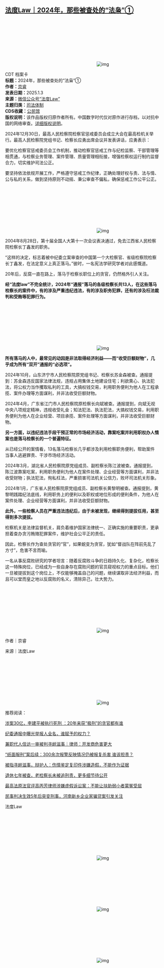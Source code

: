 <!--1735929324000-->
[法度Law｜2024年，那些被查处的“法枭”①](https://chinadigitaltimes.net/chinese/714633.html)
------

<p><img decoding="async" src="data:image/svg+xml,%3Csvg%20xmlns='http://www.w3.org/2000/svg'%20viewBox='0%200%200%200'%3E%3C/svg%3E" alt="img" data-lazy-src="https://chinadigitaltimes.net/chinese/files/2025/01/post-714633-67782cce341ee.gif"><noscript><img decoding="async" src="https://chinadigitaltimes.net/chinese/files/2025/01/post-714633-67782cce341ee.gif" alt="img"></noscript></p><div><div class="su-spoiler su-spoiler-style-fancy su-spoiler-icon-chevron-circle" data-scroll-offset="0" data-anchor-in-url="no"><div class="su-spoiler-title" tabindex="0" role="button"><span class="su-spoiler-icon"></span>CDT 档案卡</div><div class="su-spoiler-content su-u-clearfix su-u-trim"><strong>标题：</strong>2024年，那些被查处的“法枭”①<br><strong>作者：</strong><a href="https://chinadigitaltimes.net/space/法度Law" target="_blank">京睿</a><br><strong>发表日期：</strong>2025.1.3<br><strong>来源：</strong><a href="https://web.archive.org/web/https://mp.weixin.qq.com/s/wp6PqEgW8lB2glzQJKiGyg" target="_blank">微信公众号“法度Law”</a><br><strong>主题归类：</strong><a href="https://chinadigitaltimes.net/space/司法体制" target="_blank">司法体制</a><br><strong>CDS收藏：</strong><a href="https://chinadigitaltimes.net/space/%E5%85%AC%E6%B0%91%E9%A6%86" target="_blank" rel="noopener">公民馆</a><br><strong>版权说明：</strong>该作品版权归原作者所有。中国数字时代仅对原作进行存档，以对抗中国的网络审查。<a href="https://chinadigitaltimes.net/chinese/copyright">详细版权说明</a>。</div></div></div><p>2024年12月30日，最高人民检察院检察官惩戒委员会成立大会在最高检机关举行。最高人民检察院党组书记、检察长应勇出席会议并发表讲话，应勇表示：</p><p>要优化检察官惩戒委员会工作机制，推动检察官惩戒工作与纪检监察、干部管理等相贯通，与检察业务管理、案件管理、质量管理相衔接，增强检察权运行制约监督合力，切实维护司法公正。</p><p>要坚持依法依规开展工作，严格遵守惩戒工作纪律，正确处理好权与责、法与情、公与私的关系，做到坚持原则不动摇、秉公审查不偏私，确保惩戒工作公平公正。</p><p><img decoding="async" src="data:image/svg+xml,%3Csvg%20xmlns='http://www.w3.org/2000/svg'%20viewBox='0%200%200%200'%3E%3C/svg%3E" alt="img" data-lazy-src="https://chinadigitaltimes.net/chinese/files/2025/01/post-714633-67782cce3bb1a."><noscript><img decoding="async" src="https://chinadigitaltimes.net/chinese/files/2025/01/post-714633-67782cce3bb1a." alt="img"></noscript></p><p>2004年8月28日，第十届全国人大第十一次会议表决通过，免去江西省人民检察院检察长丁鑫发的职务。</p><p>“这样的决定，标志着被中纪委立案审查的中国第一个大检察官、省级检察院检察长丁鑫发，在法定意义上真正落马。”彼时，一名宪法学研究学者对此感慨道。</p><p>20年后，反腐一直在路上，落马于检察长职位上的贪官，仍然格外引人关注。</p><p><strong>经“法度law”不完全统计，2024年“通报”落马的各级检察长共13人，在这些落马检察长的案件中，有的涉及严重违纪违法，有的涉及职务犯罪，还有的涉及枉法裁判和受贿等犯罪行为。</strong></p><p><img decoding="async" src="data:image/svg+xml,%3Csvg%20xmlns='http://www.w3.org/2000/svg'%20viewBox='0%200%200%200'%3E%3C/svg%3E" alt="img" data-lazy-src="https://chinadigitaltimes.net/chinese/files/2025/01/post-714633-67782cce4c11d."><noscript><img decoding="async" src="https://chinadigitaltimes.net/chinese/files/2025/01/post-714633-67782cce4c11d." alt="img"></noscript></p><p><strong>所有落马的人中，最常见的动因是非法取得经济利益——而“收受巨额财物”，几乎成为所有“双开”通报的“必选项”。</strong></p><p>2024年10月，山东济宁市人民检察院原党组书记、检察长苏金森被查。通报提到：苏金森违反国家法律法规，违规占用集体土地建设住宅；利欲熏心、执法犯法，将公权力当作攫取私利的工具，大搞权钱交易，利用职务便利为他人在工程承揽、案件办理等方面谋利，并非法收受巨额财物。</p><p>2024年4月，广东省江门市人民检察院原检察长向斌被查。通报提到，向斌无视中央八项规定精神，违规收受礼金；知法犯法、执法犯法，大搞权钱交易，利用职务便利为他人在企业经营、项目承揽、案件处理等方面谋利，并非法收受巨额财物。</p><p><strong>另一方面，以违纪违法手段干预正常的市场经济活动，靠案吃案并利用职权办人情案也是落马检察长的一个普遍特征。</strong></p><p>从已经公开的案情看，13名落马检察长几乎都涉及利用检察职务便利，帮助案件当事人逃避罪责、干涉市场经济活动。</p><p>2024年3月，湖北省人民检察院原党组成员、副检察长陈江波被查。通报提到，陈江波靠案吃案，利用职务便利为他人在案件处理、企业经营等方面谋利，并非法收受财物；执法犯法，徇私枉法，严重损害司法机关公信力，败坏司法机关形象。</p><p>2024年1月，广东省人民检察院原党组成员、副检察长黄黎明被查。通报提到，黄黎明践踏纪法底线，利用职务上的便利以及职权或地位形成的便利条件，为他人在案件处理、企业经营等方面谋利，并非法收受巨额财物。</p><p><strong>此外，一些检察人员在严重违法违纪后，由于未被发现，继续得到提拔任用，甚至得到多次提拔。</strong></p><p>检察机关是法律监督机关，肩负着维护国家法律统一、正确实施的重要职责，更承担着查办贪污贿赂犯罪案件，维护社会公平正的责任。</p><p>因此，检察长作为查处贪官的“官”，如果蜕变为贪官，犹如“督战队在阵前先乱了方寸”，危害不言而喻。</p><p>一名从事反腐败研究的学者坦言：随着反腐败斗争的日趋持久化、复杂化，检察长这一特殊岗位，已经成为一些自身存在腐败问题的官员窥视权力的重点目标。他们一旦被提拔到这个岗位上，不仅能够掩盖自己的问题，继续谋取非法经济利益，而且可以堂而皇之地以反腐败的名义，清除异己，壮大势力。</p><p><img decoding="async" src="data:image/svg+xml,%3Csvg%20xmlns='http://www.w3.org/2000/svg'%20viewBox='0%200%200%200'%3E%3C/svg%3E" alt="img" data-lazy-src="https://chinadigitaltimes.net/chinese/files/2025/01/post-714633-67782cce55b10.png"><noscript><img decoding="async" src="https://chinadigitaltimes.net/chinese/files/2025/01/post-714633-67782cce55b10.png" alt="img"></noscript></p><p>作者｜京睿</p><p>来源｜法度Law</p><p><img decoding="async" src="data:image/svg+xml,%3Csvg%20xmlns='http://www.w3.org/2000/svg'%20viewBox='0%200%200%200'%3E%3C/svg%3E" alt="img" data-lazy-src="https://chinadigitaltimes.net/chinese/files/2025/01/post-714633-67782cce5eb9a."><noscript><img decoding="async" src="https://chinadigitaltimes.net/chinese/files/2025/01/post-714633-67782cce5eb9a." alt="img"></noscript></p><p>推荐阅读：</p><p><a href="https://mp.weixin.qq.com/s?__biz=MzIyOTUxMzUwMQ==&amp;mid=2247503271&amp;idx=1&amp;sn=1ca9cddc23ba0a891ccb4e5743cd27ca&amp;scene=21#wechat_redirect">涉案30亿，李建平被执行死刑 ：20年来获“极刑”的贪官都有谁</a></p><p><a href="https://mp.weixin.qq.com/s?__biz=MzIyOTUxMzUwMQ==&amp;mid=2247502737&amp;idx=1&amp;sn=680948d4d0d35aa83e2b64693cae7590&amp;scene=21#wechat_redirect">纪委通报中曝光举报人全名，谁赋予的权力？</a></p><p><a href="https://mp.weixin.qq.com/s?__biz=MzIyOTUxMzUwMQ==&amp;mid=2247502186&amp;idx=1&amp;sn=a56002c34f55e7405dc2636f8134fe7d&amp;scene=21#wechat_redirect">兼职代人信访一审被判寻衅滋事｜律师：开发商危害更大</a></p><p><a href="https://mp.weixin.qq.com/s?__biz=MzIyOTUxMzUwMQ==&amp;mid=2247501990&amp;idx=1&amp;sn=ba3e7102203e9f9ff8d795e61af2ebc4&amp;scene=21#wechat_redirect">“纸面服刑”案后续：300余次报警反映情况仍被报复杀害 谁该担责？</a></p><p><a href="https://mp.weixin.qq.com/s?__biz=MzIyOTUxMzUwMQ==&amp;mid=2247501842&amp;idx=1&amp;sn=c8b389de356725cd26f6644b3b2a04c3&amp;scene=21#wechat_redirect">被指寻衅滋事，辩护人：伤情鉴定复印件涉嫌造假，不能作为证据</a></p><p><a href="https://mp.weixin.qq.com/s?__biz=MzIyOTUxMzUwMQ==&amp;mid=2247501547&amp;idx=1&amp;sn=771c8735fcaa85e0792c6170d5ef72da&amp;scene=21#wechat_redirect">退休七年被查，老检察长未被追刑责，更多细节待公开</a></p><p><a href="https://mp.weixin.qq.com/s?__biz=MzIyOTUxMzUwMQ==&amp;mid=2247501164&amp;idx=1&amp;sn=9a875ac78dce2a3e08a90af4df916570&amp;scene=21#wechat_redirect">最高法原法官评高丙芳律师涉嫌虚假诉讼案：不能让扶助弱小者蒙冤受屈</a></p><p><a href="https://mp.weixin.qq.com/s?__biz=MzIyOTUxMzUwMQ==&amp;mid=2247500863&amp;idx=1&amp;sn=7266348ded37443504d0a1ba0a8649b9&amp;scene=21#wechat_redirect">民事判决生效5年后突变刑事，河南新乡企业家骗贷案引发关注</a></p><p>法度Law</p><p><img decoding="async" src="data:image/svg+xml,%3Csvg%20xmlns='http://www.w3.org/2000/svg'%20viewBox='0%200%200%200'%3E%3C/svg%3E" alt="img" data-lazy-src="https://chinadigitaltimes.net/chinese/files/2025/01/post-714633-67782cce662d5."><noscript><img decoding="async" src="https://chinadigitaltimes.net/chinese/files/2025/01/post-714633-67782cce662d5." alt="img"></noscript></p><p><img decoding="async" src="data:image/svg+xml,%3Csvg%20xmlns='http://www.w3.org/2000/svg'%20viewBox='0%200%200%200'%3E%3C/svg%3E" alt="img" data-lazy-src="https://chinadigitaltimes.net/chinese/files/2025/01/post-714633-67782cce6e76f."><noscript><img decoding="async" src="https://chinadigitaltimes.net/chinese/files/2025/01/post-714633-67782cce6e76f." alt="img"></noscript></p><p><img decoding="async" src="data:image/svg+xml,%3Csvg%20xmlns='http://www.w3.org/2000/svg'%20viewBox='0%200%200%200'%3E%3C/svg%3E" alt="img" data-lazy-src="https://chinadigitaltimes.net/chinese/files/2025/01/post-714633-67782cce767a2."><noscript><img decoding="async" src="https://chinadigitaltimes.net/chinese/files/2025/01/post-714633-67782cce767a2." alt="img"></noscript></p><div class="addtoany_share_save_container addtoany_content addtoany_content_bottom"><div class="a2a_kit a2a_kit_size_32 addtoany_list" data-a2a-url="https://chinadigitaltimes.net/chinese/714633.html" data-a2a-title="法度Law｜2024年，那些被查处的“法枭”①"><a class="a2a_button_facebook" href="https://www.addtoany.com/add_to/facebook?linkurl=https%3A%2F%2Fchinadigitaltimes.net%2Fchinese%2F714633.html&amp;linkname=%E6%B3%95%E5%BA%A6Law%EF%BD%9C2024%E5%B9%B4%EF%BC%8C%E9%82%A3%E4%BA%9B%E8%A2%AB%E6%9F%A5%E5%A4%84%E7%9A%84%E2%80%9C%E6%B3%95%E6%9E%AD%E2%80%9D%E2%91%A0" title="Facebook" rel="nofollow noopener" target="_blank"></a><a class="a2a_button_twitter" href="https://www.addtoany.com/add_to/twitter?linkurl=https%3A%2F%2Fchinadigitaltimes.net%2Fchinese%2F714633.html&amp;linkname=%E6%B3%95%E5%BA%A6Law%EF%BD%9C2024%E5%B9%B4%EF%BC%8C%E9%82%A3%E4%BA%9B%E8%A2%AB%E6%9F%A5%E5%A4%84%E7%9A%84%E2%80%9C%E6%B3%95%E6%9E%AD%E2%80%9D%E2%91%A0" title="Twitter" rel="nofollow noopener" target="_blank"></a><a class="a2a_button_telegram" href="https://www.addtoany.com/add_to/telegram?linkurl=https%3A%2F%2Fchinadigitaltimes.net%2Fchinese%2F714633.html&amp;linkname=%E6%B3%95%E5%BA%A6Law%EF%BD%9C2024%E5%B9%B4%EF%BC%8C%E9%82%A3%E4%BA%9B%E8%A2%AB%E6%9F%A5%E5%A4%84%E7%9A%84%E2%80%9C%E6%B3%95%E6%9E%AD%E2%80%9D%E2%91%A0" title="Telegram" rel="nofollow noopener" target="_blank"></a><a class="a2a_button_reddit" href="https://www.addtoany.com/add_to/reddit?linkurl=https%3A%2F%2Fchinadigitaltimes.net%2Fchinese%2F714633.html&amp;linkname=%E6%B3%95%E5%BA%A6Law%EF%BD%9C2024%E5%B9%B4%EF%BC%8C%E9%82%A3%E4%BA%9B%E8%A2%AB%E6%9F%A5%E5%A4%84%E7%9A%84%E2%80%9C%E6%B3%95%E6%9E%AD%E2%80%9D%E2%91%A0" title="Reddit" rel="nofollow noopener" target="_blank"></a><a class="a2a_button_whatsapp" href="https://www.addtoany.com/add_to/whatsapp?linkurl=https%3A%2F%2Fchinadigitaltimes.net%2Fchinese%2F714633.html&amp;linkname=%E6%B3%95%E5%BA%A6Law%EF%BD%9C2024%E5%B9%B4%EF%BC%8C%E9%82%A3%E4%BA%9B%E8%A2%AB%E6%9F%A5%E5%A4%84%E7%9A%84%E2%80%9C%E6%B3%95%E6%9E%AD%E2%80%9D%E2%91%A0" title="WhatsApp" rel="nofollow noopener" target="_blank"></a><a class="a2a_button_email" href="https://www.addtoany.com/add_to/email?linkurl=https%3A%2F%2Fchinadigitaltimes.net%2Fchinese%2F714633.html&amp;linkname=%E6%B3%95%E5%BA%A6Law%EF%BD%9C2024%E5%B9%B4%EF%BC%8C%E9%82%A3%E4%BA%9B%E8%A2%AB%E6%9F%A5%E5%A4%84%E7%9A%84%E2%80%9C%E6%B3%95%E6%9E%AD%E2%80%9D%E2%91%A0" title="Email" rel="nofollow noopener" target="_blank"></a><a class="a2a_button_copy_link" href="https://www.addtoany.com/add_to/copy_link?linkurl=https%3A%2F%2Fchinadigitaltimes.net%2Fchinese%2F714633.html&amp;linkname=%E6%B3%95%E5%BA%A6Law%EF%BD%9C2024%E5%B9%B4%EF%BC%8C%E9%82%A3%E4%BA%9B%E8%A2%AB%E6%9F%A5%E5%A4%84%E7%9A%84%E2%80%9C%E6%B3%95%E6%9E%AD%E2%80%9D%E2%91%A0" title="Copy Link" rel="nofollow noopener" target="_blank"></a><a class="a2a_dd addtoany_share_save addtoany_share" href="https://www.addtoany.com/share"></a></div></div>
